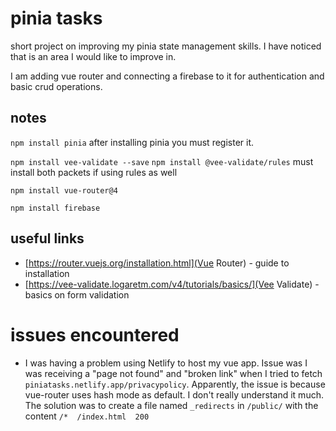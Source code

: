# pinia tasks

short project on improving my pinia state management skills. I have noticed that is an area I would like to improve in.

I am adding vue router and connecting a firebase to it for authentication and basic crud operations.

## notes

`npm install pinia`
after installing pinia you must register it.

`npm install vee-validate --save`
`npm install @vee-validate/rules`
must install both packets if using rules as well

`npm install vue-router@4`

`npm install firebase`

## useful links

- [https://router.vuejs.org/installation.html](Vue Router) - guide to installation
- [https://vee-validate.logaretm.com/v4/tutorials/basics/](Vee Validate) - basics on form validation

# issues encountered
- I was having a problem using Netlify to host my vue app. Issue was I was receiving a "page not found" and "broken link" when I tried to fetch `piniatasks.netlify.app/privacypolicy`. Apparently, the issue is because vue-router uses hash mode as default. I don't really understand it much. 
The solution was to create a file named `_redirects` in `/public/` with the content `/*  /index.html  200`